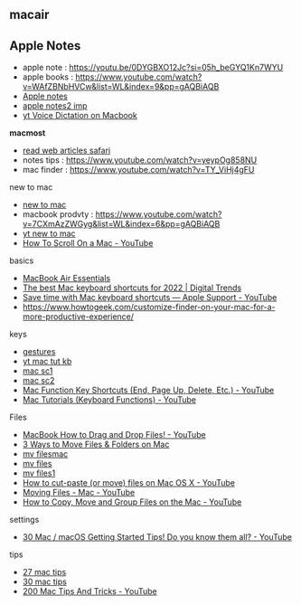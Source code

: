 ## macair

## Apple Notes
* apple note : https://youtu.be/0DYGBXO12Jc?si=05h_beGYQ1Kn7WYU
* apple books : https://www.youtube.com/watch?v=WAfZBNbHVCw&list=WL&index=9&pp=gAQBiAQB
* [Apple notes](https://www.youtube.com/watch?v=zdoKysc1ttk)
* [apple notes2 imp](https://youtu.be/9NNCsdpZKn8?si=vk-10DyNvO34D3Ki)
* [yt Voice Dictation on Macbook](https://www.youtube.com/shorts/VfWygO5nH84)

**macmost**
* [read web articles safari](https://www.youtube.com/watch?v=QiboqS86hQo&list=PLmMyXRtEtJEb0qXMQIZEvGmTDqDLuxkCA&index=37&pp=gAQBiAQB)
* notes tips : https://www.youtube.com/watch?v=yeypOg858NU
* mac finder : https://www.youtube.com/watch?v=TY_ViHj4gFU

new to mac
* [new to mac](https://www.youtube.com/watch?v=3jeeFc2Vo1U&list=WL&index=2)
* macbook prodvty : https://www.youtube.com/watch?v=7CXmAzZWGyg&list=WL&index=6&pp=gAQBiAQB
* [yt new to mac](https://www.youtube.com/watch?v=3jeeFc2Vo1U)
* [How To Scroll On a Mac - YouTube](https://www.youtube.com/watch?v=jQSaMw3S9uA&list=PLmMyXRtEtJEbe9jHvxCL08o6pHnKWJRQ3&index=6)

basics
* [MacBook Air Essentials](https://help.apple.com/macbookair/early-2016/)
* [The best Mac keyboard shortcuts for 2022 | Digital Trends](https://www.digitaltrends.com/computing/mac-keyboard-shortcuts/)
* [Save time with Mac keyboard shortcuts — Apple Support - YouTube](https://www.youtube.com/watch?v=r2xVvFVp3a4&list=PLmMyXRtEtJEaqQeA_068ga5GVikqkGAR9&index=30)
* https://www.howtogeek.com/customize-finder-on-your-mac-for-a-more-productive-experience/

keys
* [gestures](https://support.apple.com/en-in/HT204895)
* [yt mac tut kb](https://www.youtube.com/watch?v=OWicuVXhgvI&list=PLmMyXRtEtJEaMk5au5y8p8avI5kJuQPHS&index=8&pp=gAQBiAQB)
* [mac sc1](https://support.apple.com/en-in/HT201236)
* [mac sc2](https://www.digitaltrends.com/computing/mac-keyboard-shortcuts/)
* [Mac Function Key Shortcuts (End, Page Up, Delete, Etc.) - YouTube](https://www.youtube.com/watch?v=tlvNxvluaQI&list=PLmMyXRtEtJEbe9jHvxCL08o6pHnKWJRQ3&index=7)
* [Mac Tutorials (Keyboard Functions) - YouTube](https://www.youtube.com/watch?v=OWicuVXhgvI&list=PLmMyXRtEtJEaqQeA_068ga5GVikqkGAR9&index=31)

Files
* [MacBook How to Drag and Drop Files! - YouTube](https://www.youtube.com/watch?v=qyCaHzXGBwc&list=WL&index=3)
* [3 Ways to Move Files & Folders on Mac](https://osxdaily.com/2021/08/09/how-move-files-folders-mac/)
* [mv filesmac](https://osxdaily.com/2021/08/09/how-move-files-folders-mac/)
* [mv files](https://www.youtube.com/watch?v=Y79pInal6pM&list=PLmMyXRtEtJEaMk5au5y8p8avI5kJuQPHS&index=9&pp=gAQBiAQB)
* [mv files1](https://www.youtube.com/watch?v=N4bKr_AFSCs&list=PLmMyXRtEtJEaMk5au5y8p8avI5kJuQPHS&index=5&pp=gAQBiAQB)
* [How to cut-paste (or move) files on Mac OS X - YouTube](https://www.youtube.com/watch?v=Y79pInal6pM)
* [Moving Files - Mac - YouTube](https://www.youtube.com/watch?v=N4bKr_AFSCs&list=WL&index=5)
* [How to Copy, Move and Group Files on the Mac - YouTube](https://www.youtube.com/watch?v=Ao9e0cDzMrE&list=WL&index=4)

settings
* [30 Mac / macOS Getting Started Tips! Do you know them all? - YouTube](https://www.youtube.com/watch?v=1qknuwb0LGM&list=WL&index=12)

tips
* [27 mac tips](https://www.youtube.com/watch?v=yJZtcxeyRuI&list=PLmMyXRtEtJEaMk5au5y8p8avI5kJuQPHS&index=6&pp=gAQBiAQB)
* [30 mac tips](https://www.youtube.com/watch?v=1qknuwb0LGM&list=PLmMyXRtEtJEaMk5au5y8p8avI5kJuQPHS&index=7&pp=gAQBiAQB)
* [200 Mac Tips And Tricks - YouTube](https://www.youtube.com/watch?v=cnfBR8mugfE&list=WL&index=11)
